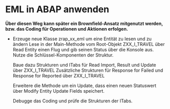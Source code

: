 # EML in ABAP anwenden

**Über diesen Weg kann später ein Brownfield-Ansatz mitgenutzt werden, bzw. 
das Coding für Operationen und Aktionen erfolgen.**


- Erzeuge neue Klasse zrap_xx_eml um eine Entität zu lesen und zu ändern
    Lese in der Main-Methode vom Root-Objekt ZXX_I_TRAVEL über Read Entity 
    einen Flug und gib seinen Status über die Konsole aus.
    Nutze die Schlüssel-Komponenten der Struktur.
    
    Baue dazu Strukturen und ITabs für Read Import, Result und Update über ZXX_I_TRAVEL
    Zusätzliche Strukturen für Response for Failed und Response for Reported über ZXX_I_TRAVEL
    
    Erweitere die Methode um ein Update, dass einen neuen Statuswert über Modify Entity Update Fields speichert.

    Debugge das Coding und prüfe die Strukturen der ITabs.
    
  
